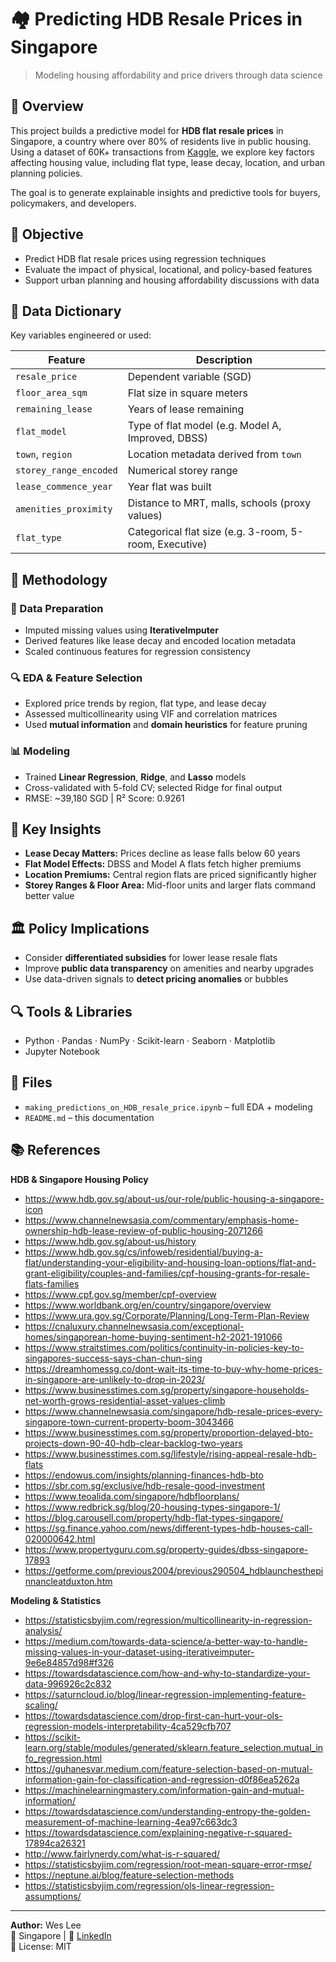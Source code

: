# 🏘️ Predicting HDB Resale Prices in Singapore  
> Modeling housing affordability and price drivers through data science  

## 📘 Overview  
This project builds a predictive model for **HDB flat resale prices** in Singapore, a country where over 80% of residents live in public housing. Using a dataset of 60K+ transactions from [Kaggle](https://www.kaggle.com/datasets), we explore key factors affecting housing value, including flat type, lease decay, location, and urban planning policies.  

The goal is to generate explainable insights and predictive tools for buyers, policymakers, and developers.

## 📌 Objective  
- Predict HDB flat resale prices using regression techniques  
- Evaluate the impact of physical, locational, and policy-based features  
- Support urban planning and housing affordability discussions with data  

## 📂 Data Dictionary  
Key variables engineered or used:  

| Feature                   | Description                                             |
|---------------------------|---------------------------------------------------------|
| `resale_price`            | Dependent variable (SGD)                                |
| `floor_area_sqm`          | Flat size in square meters                              |
| `remaining_lease`         | Years of lease remaining                                |
| `flat_model`              | Type of flat model (e.g. Model A, Improved, DBSS)       |
| `town`, `region`          | Location metadata derived from `town`                  |
| `storey_range_encoded`    | Numerical storey range                                  |
| `lease_commence_year`     | Year flat was built                                     |
| `amenities_proximity`     | Distance to MRT, malls, schools (proxy values)          |
| `flat_type`               | Categorical flat size (e.g. 3-room, 5-room, Executive)  |

## 🧪 Methodology  

### 🧭 Data Preparation  
- Imputed missing values using **IterativeImputer**  
- Derived features like lease decay and encoded location metadata  
- Scaled continuous features for regression consistency  

### 🔍 EDA & Feature Selection  
- Explored price trends by region, flat type, and lease decay  
- Assessed multicollinearity using VIF and correlation matrices  
- Used **mutual information** and **domain heuristics** for feature pruning  

### 📊 Modeling  
- Trained **Linear Regression**, **Ridge**, and **Lasso** models  
- Cross-validated with 5-fold CV; selected Ridge for final output  
- RMSE: ~39,180 SGD | R² Score: 0.9261  

## 🧠 Key Insights  
- **Lease Decay Matters:** Prices decline as lease falls below 60 years  
- **Flat Model Effects:** DBSS and Model A flats fetch higher premiums  
- **Location Premiums:** Central region flats are priced significantly higher  
- **Storey Ranges & Floor Area:** Mid-floor units and larger flats command better value  

## 🏛 Policy Implications  
- Consider **differentiated subsidies** for lower lease resale flats  
- Improve **public data transparency** on amenities and nearby upgrades  
- Use data-driven signals to **detect pricing anomalies** or bubbles  

## 🔍 Tools & Libraries  
- Python · Pandas · NumPy · Scikit-learn · Seaborn · Matplotlib  
- Jupyter Notebook  

## 📁 Files  
- `making_predictions_on_HDB_resale_price.ipynb` – full EDA + modeling  
- `README.md` – this documentation  

## 📚 References  

**HDB & Singapore Housing Policy**  
- https://www.hdb.gov.sg/about-us/our-role/public-housing-a-singapore-icon  
- https://www.channelnewsasia.com/commentary/emphasis-home-ownership-hdb-lease-review-of-public-housing-2071266  
- https://www.hdb.gov.sg/about-us/history  
- https://www.hdb.gov.sg/cs/infoweb/residential/buying-a-flat/understanding-your-eligibility-and-housing-loan-options/flat-and-grant-eligibility/couples-and-families/cpf-housing-grants-for-resale-flats-families  
- https://www.cpf.gov.sg/member/cpf-overview  
- https://www.worldbank.org/en/country/singapore/overview  
- https://www.ura.gov.sg/Corporate/Planning/Long-Term-Plan-Review  
- https://cnaluxury.channelnewsasia.com/exceptional-homes/singaporean-home-buying-sentiment-h2-2021-191066  
- https://www.straitstimes.com/politics/continuity-in-policies-key-to-singapores-success-says-chan-chun-sing  
- https://dreamhomessg.co/dont-wait-its-time-to-buy-why-home-prices-in-singapore-are-unlikely-to-drop-in-2023/  
- https://www.businesstimes.com.sg/property/singapore-households-net-worth-grows-residential-asset-values-climb  
- https://www.channelnewsasia.com/singapore/hdb-resale-prices-every-singapore-town-current-property-boom-3043466  
- https://www.businesstimes.com.sg/property/proportion-delayed-bto-projects-down-90-40-hdb-clear-backlog-two-years  
- https://www.businesstimes.com.sg/lifestyle/rising-appeal-resale-hdb-flats  
- https://endowus.com/insights/planning-finances-hdb-bto  
- https://sbr.com.sg/exclusive/hdb-resale-good-investment  
- https://www.teoalida.com/singapore/hdbfloorplans/  
- https://www.redbrick.sg/blog/20-housing-types-singapore-1/  
- https://blog.carousell.com/property/hdb-flat-types-singapore/  
- https://sg.finance.yahoo.com/news/different-types-hdb-houses-call-020000642.html  
- https://www.propertyguru.com.sg/property-guides/dbss-singapore-17893  
- https://getforme.com/previous2004/previous290504_hdblaunchesthepinnancleatduxton.htm  

**Modeling & Statistics**  
- https://statisticsbyjim.com/regression/multicollinearity-in-regression-analysis/  
- https://medium.com/towards-data-science/a-better-way-to-handle-missing-values-in-your-dataset-using-iterativeimputer-9e6e84857d98#f326  
- https://towardsdatascience.com/how-and-why-to-standardize-your-data-996926c2c832  
- https://saturncloud.io/blog/linear-regression-implementing-feature-scaling/  
- https://towardsdatascience.com/drop-first-can-hurt-your-ols-regression-models-interpretability-4ca529cfb707  
- https://scikit-learn.org/stable/modules/generated/sklearn.feature_selection.mutual_info_regression.html  
- https://guhanesvar.medium.com/feature-selection-based-on-mutual-information-gain-for-classification-and-regression-d0f86ea5262a  
- https://machinelearningmastery.com/information-gain-and-mutual-information/  
- https://towardsdatascience.com/understanding-entropy-the-golden-measurement-of-machine-learning-4ea97c663dc3  
- https://towardsdatascience.com/explaining-negative-r-squared-17894ca26321  
- http://www.fairlynerdy.com/what-is-r-squared/  
- https://statisticsbyjim.com/regression/root-mean-square-error-rmse/  
- https://neptune.ai/blog/feature-selection-methods  
- https://statisticsbyjim.com/regression/ols-linear-regression-assumptions/  

---  

**Author:** Wes Lee  
📍 Singapore | 🔗 [LinkedIn](https://www.linkedin.com/in/wes-lee)  
📜 License: MIT  
